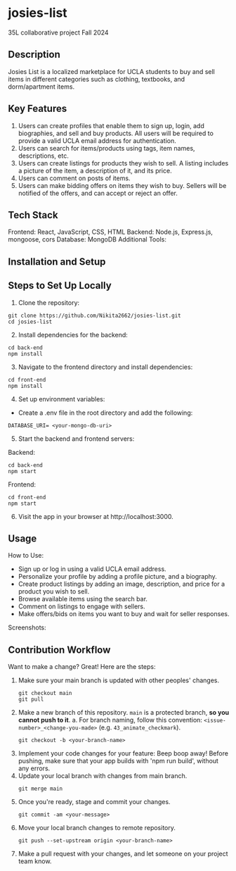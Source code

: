 # josies-list
35L collaborative project Fall 2024

## Description
Josies List is a localized marketplace for UCLA students to buy and sell items in 
different categories such as clothing, textbooks, and dorm/apartment items.

## Key Features
1. Users can create profiles that enable them to sign up, login, add biographies,
and sell and buy products. All users will be required to provide a valid UCLA
email address for authentication.
2. Users can search for items/products using tags, item names, descriptions, etc.
3. Users can create listings for products they wish to sell. A listing
includes a picture of the item, a description of it, and its price.
4. Users can comment on posts of items.
5. Users can make bidding offers on items they wish to buy. Sellers will be 
notified of the offers, and can accept or reject an offer.

## Tech Stack
Frontend: React, JavaScript, CSS, HTML
Backend: Node.js, Express.js, mongoose, cors
Database: MongoDB
Additional Tools:

## Installation and Setup

<!-- Prerequisites:
Ensure you have the following installed:

- Node.js
- npm
- MongoDB -->

## Steps to Set Up Locally
1. Clone the repository:

```
git clone https://github.com/Nikita2662/josies-list.git
cd josies-list
```
2. Install dependencies for the backend:

```
cd back-end
npm install
```

3. Navigate to the frontend directory and install dependencies:

```
cd front-end 
npm install
```

4. Set up environment variables:

- Create a .env file in the root directory and add the following:
```
DATABASE_URI= <your-mongo-db-uri>
```

5. Start the backend and frontend servers:

Backend:

```
cd back-end
npm start
```
Frontend:

```
cd front-end
npm start
```

6. Visit the app in your browser at http://localhost:3000.

## Usage

How to Use:
- Sign up or log in using a valid UCLA email address.
- Personalize your profile by adding a profile picture, and a biography.
- Create product listings by adding an image, description, and price for a product you wish to sell.
- Browse available items using the search bar.
- Comment on listings to engage with sellers.
- Make offers/bids on items you want to buy and wait for seller responses.

Screenshots:

<!-- - Homepage:
- Product Listings:
- Search Results: -->

## Contribution Workflow

Want to make a change? Great! Here are the steps:

1. Make sure your main branch is updated with other peoples' changes.
   ```
   git checkout main
   git pull
   ```
2. Make a new branch of this repository. `main` is a protected branch, **so you cannot push to it**.
   a. For branch naming, follow this convention: `<issue-number>_<change-you-made>` (e.g. `43_animate_checkmark`).
   ```
   git checkout -b <your-branch-name>
   ```
3. Implement your code changes for your feature: Beep boop away! Before pushing, make sure that your app builds with 'npm run build', without any errors.
4. Update your local branch with changes from main branch.
   ```
   git merge main
   ```
5. Once you're ready, stage and commit your changes.
   ```
   git commit -am <your-message>
   ```
6. Move your local branch changes to remote repository.
   ```
   git push --set-upstream origin <your-branch-name>
   ```
7. Make a pull request with your changes, and let someone on your project team know.

<!-- ## Development Setup

We'll use a really common Node.js project workflow!

First, let's clone our repository, and install all of our node dependencies:

```
git clone https://github.com/Nikita2662/josies-list.git
cd josies-list
npm install
npm install react-scripts
```

To start our app, you just need to run `npm start` within the website folder!

```
cd website
npm start
```

And to build our project for production (with CRA's webpack bundling and all that goodness),

```
cd website
npm run build
```

## Contribution Workflow

Want to make a change? Great! Here are the steps:

1. Make sure your main branch is updated with other peoples' changes.
   ```
   git checkout main
   git pull
   ```
2. Make a new branch of this repository. `main` is a protected branch, **so you cannot push to it**.
   a. For branch naming, follow this convention: `<issue-number>_<change-you-made>` (e.g. `43_animate_checkmark`).
   ```
   git checkout -b <your-branch-name>
   ```
3. Implement your code changes for your feature: Beep boop away! Before pushing, make sure that your app builds with 'npm run build', without any errors.
4. Update your local branch with changes from main branch.
   ```
   git merge main
   ```
5. Once you're ready, stage and commit your changes.
   ```
   git commit -am <your-message>
   ```
6. Move your local branch changes to remote repository.
   ```
   git push --set-upstream origin <your-branch-name>
   ```
7. Make a pull request with your changes, and let someone on your project team know. -->
